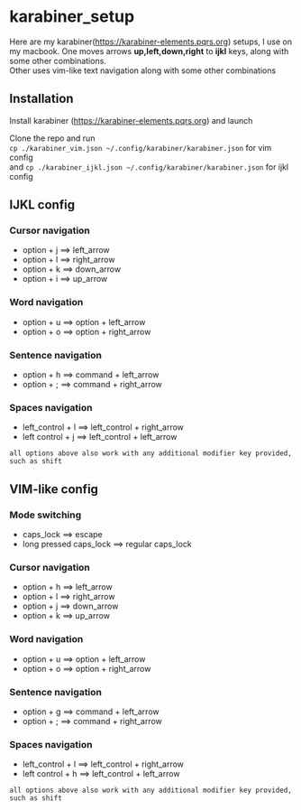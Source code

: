 # karabiner_setup
Here are my karabiner(https://karabiner-elements.pqrs.org) setups, I use on my macbook.
One moves arrows **up,left,down,right** to **ijkl** keys, along with some other combinations.<br>
Other uses vim-like text navigation along with some other combinations <br>

## Installation
Install karabiner (https://karabiner-elements.pqrs.org) and launch <br>

Clone the repo and run  
`cp ./karabiner_vim.json ~/.config/karabiner/karabiner.json` for vim config  
and
`cp ./karabiner_ijkl.json ~/.config/karabiner/karabiner.json` for ijkl config  

## IJKL config
### Cursor navigation
* option + j ==> left_arrow
* option + l ==> right_arrow
* option + k ==> down_arrow
* option + i ==> up_arrow 

### Word navigation
* option + u ==> option + left_arrow
* option + o ==> option + right_arrow

### Sentence navigation
* option + h ==> command + left_arrow
* option + ; ==> command + right_arrow

### Spaces navigation
* left_control + l ==> left_control + right_arrow
* left control + j ==> left_control + left_arrow

`all options above also work with any additional modifier key provided, such as shift`


## VIM-like config
### Mode switching
* caps_lock ==> escape
* long pressed caps_lock ==> regular caps_lock
### Cursor navigation
* option + h ==> left_arrow
* option + l ==> right_arrow
* option + j ==> down_arrow
* option + k ==> up_arrow 

### Word navigation
* option + u ==> option + left_arrow
* option + o ==> option + right_arrow

### Sentence navigation
* option + g ==> command + left_arrow
* option + ; ==> command + right_arrow

### Spaces navigation
* left_control + l ==> left_control + right_arrow
* left control + h ==> left_control + left_arrow

`all options above also work with any additional modifier key provided, such as shift`
